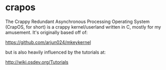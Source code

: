 # crapos

The Crappy Redundant Asynchronous Processing Operating System (CrapOS, for short) is
a crappy kernel/userland written in C, mostly for my amusement. It's originally based
off of:

https://github.com/arjun024/mkeykernel

but is also heavily influenced by the tutorials at:

http://wiki.osdev.org/Tutorials

